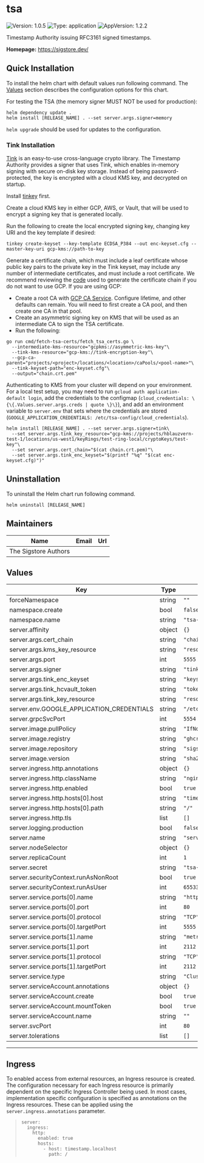 # tsa

<!-- This README.md is generated. Please edit README.md.gotmpl -->

![Version: 1.0.5](https://img.shields.io/badge/Version-1.0.5-informational?style=flat-square) ![Type: application](https://img.shields.io/badge/Type-application-informational?style=flat-square) ![AppVersion: 1.2.2](https://img.shields.io/badge/AppVersion-1.2.2-informational?style=flat-square)

Timestamp Authority issuing RFC3161 signed timestamps.

**Homepage:** <https://sigstore.dev/>

## Quick Installation

To install the helm chart with default values run following command.
The [Values](#Values) section describes the configuration options for this chart.

For testing the TSA (the memory signer MUST NOT be used for production):

```shell
helm dependency update .
helm install [RELEASE_NAME] . --set server.args.signer=memory
```

`helm upgrade` should be used for updates to the configuration.

### Tink Installation

[Tink](https://github.com/google/tink) is an easy-to-use cross-language crypto library.
The Timestamp Authority provides a signer that uses Tink, which enables in-memory signing
with secure on-disk key storage. Instead of being password-protected, the key is encrypted
with a cloud KMS key, and decrypted on startup.

Install [tinkey](https://github.com/google/tink/blob/master/docs/TINKEY.md) first.

Create a cloud KMS key in either GCP, AWS, or Vault, that will be used to encrypt a
signing key that is generated locally.

Run the following to create the local encrypted signing key, changing key URI and the key template if desired:

```shell
tinkey create-keyset --key-template ECDSA_P384 --out enc-keyset.cfg --master-key-uri gcp-kms://path-to-key
```

Generate a certificate chain, which must include a leaf certificate whose public key pairs to the private key
in the Tink keyset, may include any number of intermediate certificates, and must include a root certificate.
We recommend reviewing the [code](https://github.com/sigstore/timestamp-authority/blob/main/cmd/fetch-tsa-certs/fetch_tsa_certs.go)
used to generate the certificate chain if you do not want to use GCP. If you are using GCP:
* Create a root CA with [GCP CA Service](https://cloud.google.com/certificate-authority-service). Configure lifetime, and other defaults
  can remain. You will need to first create a CA pool, and then create one CA in that pool.
* Create an asymmetric signing key on KMS that will be used as an intermediate CA to sign the TSA certificate.
* Run the following:

```shell
go run cmd/fetch-tsa-certs/fetch_tsa_certs.go \
  --intermediate-kms-resource="gcpkms://asymmetric-kms-key"\
  --tink-kms-resource="gcp-kms://tink-encryption-key"\
  --gcp-ca-parent="projects/<project>/locations/<location>/caPools/<pool-name>"\
  --tink-keyset-path="enc-keyset.cfg"\
  --output="chain.crt.pem"
```

Authenticating to KMS from your cluster will depend on your environment. For a local test setup,
you may need to run `gcloud auth application-default login`,
add the credentials to the configmap (`cloud_credentials: \{\{.Values.server.args.creds | quote \}\}`),
and add an environment variable to `server.env` that sets where the credentials are stored
(`GOOGLE_APPLICATION_CREDENTIALS: /etc/tsa-config/cloud_credentials`).

```shell
helm install [RELEASE_NAME] . --set server.args.signer=tink\
  --set server.args.tink_key_resource="gcp-kms://projects/hblauzvern-test-1/locations/us-west1/keyRings/test-ring-local/cryptoKeys/test-key"\
  --set server.args.cert_chain="$(cat chain.crt.pem)"\
  --set server.args.tink_enc_keyset="$(printf "%q" "$(cat enc-keyset.cfg)")"
```

## Uninstallation

To uninstall the Helm chart run following command.

```shell
helm uninstall [RELEASE_NAME]
```

## Maintainers

| Name | Email | Url |
| ---- | ------ | --- |
| The Sigstore Authors |  |  |

## Values

| Key | Type | Default | Description |
|-----|------|---------|-------------|
| forceNamespace | string | `""` |  |
| namespace.create | bool | `false` |  |
| namespace.name | string | `"tsa-system"` |  |
| server.affinity | object | `{}` |  |
| server.args.cert_chain | string | `"chain"` |  |
| server.args.kms_key_resource | string | `"resource"` |  |
| server.args.port | int | `5555` |  |
| server.args.signer | string | `"tink"` |  |
| server.args.tink_enc_keyset | string | `"keyset"` |  |
| server.args.tink_hcvault_token | string | `"token"` |  |
| server.args.tink_key_resource | string | `"resource"` |  |
| server.env.GOOGLE_APPLICATION_CREDENTIALS | string | `"/etc/tsa-config/cloud_credentials"` |  |
| server.grpcSvcPort | int | `5554` |  |
| server.image.pullPolicy | string | `"IfNotPresent"` |  |
| server.image.registry | string | `"ghcr.io"` |  |
| server.image.repository | string | `"sigstore/timestamp-server"` |  |
| server.image.version | string | `"sha256:9f012408a0b2a91a0f017df419b732556a0bdd7482973dc3b87fe979e41ccc9a"` | v1.2.2 |
| server.ingress.http.annotations | object | `{}` |  |
| server.ingress.http.className | string | `"nginx"` |  |
| server.ingress.http.enabled | bool | `true` |  |
| server.ingress.http.hosts[0].host | string | `"timestamp.localhost"` |  |
| server.ingress.http.hosts[0].path | string | `"/"` |  |
| server.ingress.http.tls | list | `[]` |  |
| server.logging.production | bool | `false` |  |
| server.name | string | `"server"` |  |
| server.nodeSelector | object | `{}` |  |
| server.replicaCount | int | `1` |  |
| server.secret | string | `"tsa-server-secret"` |  |
| server.securityContext.runAsNonRoot | bool | `true` |  |
| server.securityContext.runAsUser | int | `65533` |  |
| server.service.ports[0].name | string | `"http"` |  |
| server.service.ports[0].port | int | `80` |  |
| server.service.ports[0].protocol | string | `"TCP"` |  |
| server.service.ports[0].targetPort | int | `5555` |  |
| server.service.ports[1].name | string | `"metrics"` |  |
| server.service.ports[1].port | int | `2112` |  |
| server.service.ports[1].protocol | string | `"TCP"` |  |
| server.service.ports[1].targetPort | int | `2112` |  |
| server.service.type | string | `"ClusterIP"` |  |
| server.serviceAccount.annotations | object | `{}` |  |
| server.serviceAccount.create | bool | `true` |  |
| server.serviceAccount.mountToken | bool | `true` |  |
| server.serviceAccount.name | string | `""` |  |
| server.svcPort | int | `80` |  |
| server.tolerations | list | `[]` |  |

----------------------------------------------

## Ingress

To enabled access from external resources, an Ingress resource is created. The configuration necessary for each Ingress resource is primarily dependent on the specific Ingress Controller being used. In most cases, implementation specific configuration is specified as annotations on the Ingress resources. These can be applied using the `server.ingress.annotations` parameter.

>
> ```shell
> server:
>   ingress:
>     http:
>       enabled: true
>       hosts:
>         - host: timestamp.localhost
>           path: /
> ```
